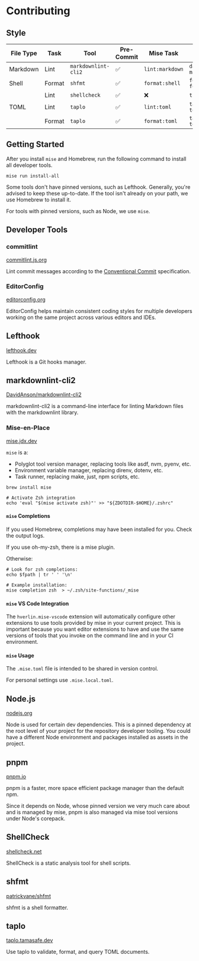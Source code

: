 # Contributing

## Style

| File Type | Task   | Tool                | Pre-Commit | Mise Task       | VS Code                          |
| --------- | ------ | ------------------- | ---------- | --------------- | -------------------------------- |
| Markdown  | Lint   | `markdownlint-cli2` | ✅         | `lint:markdown` | `davidanson.vscode-markdownlint` |
| Shell     | Format | `shfmt`             | ✅         | `format:shell`  | `foxundermoon.shell-format`      |
|           | Lint   | `shellcheck`        | ✅         | ❌              | `timonwong.shellcheck`           |
| TOML      | Lint   | `taplo`             | ✅         | `lint:toml`     | `tamasfe.even-better-toml`       |
|           | Format | `taplo`             | ✅         | `format:toml`   | `tamasfe.even-better-toml`       |

## Getting Started

After you install `mise` and Homebrew, run the following command to install all
developer tools.

```console
mise run install-all
```

Some tools don't have pinned versions, such as Lefthook. Generally,
you're advised to keep these up-to-date. If the tool isn't already on your path,
we use Homebrew to install it.

For tools with pinned versions, such as Node, we use `mise`.

## Developer Tools

### commitlint

[commitlint.js.org](https://commitlint.js.org)

Lint commit messages according to the [Conventional
Commit](https://www.conventionalcommits.org/en/v1.0.0/) specification.

### EditorConfig

[editorconfig.org](https://editorconfig.org)

EditorConfig helps maintain consistent coding styles for multiple developers
working on the same project across various editors and IDEs.

## Lefthook

[lefthook.dev](https://lefthook.dev)

Lefthook is a Git hooks manager.

## markdownlint-cli2

[DavidAnson/markdownlint-cli2](https://github.com/DavidAnson/markdownlint-cli2)

markdownlint-cli2 is a command-line interface for linting Markdown files with
the markdownlint library.

### Mise-en-Place

[mise.jdx.dev](https://mise.jdx.dev)

`mise` is a:

- Polyglot tool version manager, replacing tools like asdf, nvm, pyenv, etc.
- Environment variable manager, replacing direnv, dotenv, etc.
- Task runner, replacing make, just, npm scripts, etc.

```shell
brew install mise

# Activate Zsh integration
echo 'eval "$(mise activate zsh)"' >> "${ZDOTDIR-$HOME}/.zshrc"
```

#### `mise` Completions

If you used Homebrew, completions may have been installed for you. Check the
output logs.

If you use oh-my-zsh, there is a mise plugin.

Otherwise:

```shell
# Look for zsh completions:
echo $fpath | tr ' ' '\n'

# Example installation:
mise completion zsh  > ~/.zsh/site-functions/_mise
```

#### `mise` VS Code Integration

The `hverlin.mise-vscode` extension will automatically configure other
extensions to use tools provided by mise in your current project. This is
important because you want editor extensions to have and use the same versions
of tools that you invoke on the command line and in your CI environment.

#### `mise` Usage

The `.mise.toml` file is intended to be shared in version control.

For personal settings use `.mise.local.toml`.

## Node.js

[nodejs.org](https://nodejs.org)

Node is used for certain dev dependencies. This is a pinned dependency at the
root level of your project for the repository developer tooling. You could have
a different Node environment and packages installed as assets in the project.

## pnpm

[pnpm.io](https://pnpm.io)

pnpm is a faster, more space efficient package manager than the default npm.

Since it depends on Node, whose pinned version we very much care about and is
managed by mise, pnpm is also managed via mise tool versions under Node's
corepack.

## ShellCheck

[shellcheck.net](https://www.shellcheck.net)

ShellCheck is a static analysis tool for shell scripts.

## shfmt

[patrickvane/shfmt](https://github.com/patrickvane/shfmt)

shfmt is a shell formatter.

## taplo

[taplo.tamasafe.dev](https://taplo.tamasfe.dev/cli/introduction.html)

Use taplo to validate, format, and query TOML documents.

